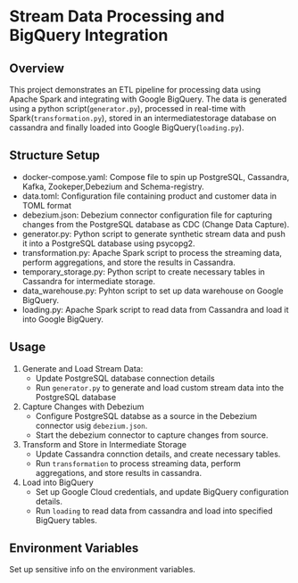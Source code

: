 # Stream Data Processing and BigQuery Integration
## Overview
This project demonstrates an ETL pipeline for processing data using Apache Spark and integrating with Google BigQuery. The data is generated using a python script(`generator.py`), processed in real-time with Spark(`transformation.py`), stored in an intermediatestorage database on cassandra and finally loaded into Google BigQuery(`loading.py`).

## Structure Setup
* docker-compose.yaml: Compose file to spin up PostgreSQL, Cassandra, Kafka, Zookeper,Debezium and Schema-registry.
* data.toml: Configuration file containing product and customer data in TOML format
* debezium.json: Debezium connector configuration file for capturing changes from the PostgreSQL database as CDC (Change Data Capture).
* generator.py: Python script to generate synthetic stream data and push it into a PostgreSQL database using psycopg2.
* transformation.py: Apache Spark script to process the streaming data, perform aggregations, and store the results in Cassandra.
* temporary_storage.py: Python script to create necessary tables in Cassandra for intermediate storage.
* data_warehouse.py: Pyhton script to set up data warehouse on Google BigQuery.
* loading.py: Apache Spark script to read data from Cassandra and load it into Google BigQuery.

## Usage
1. Generate and Load Stream Data:
    * Update PostgreSQL database connection details
    * Run `generator.py` to generate and load custom stream data into the PostgreSQL database
2. Capture Changes with Debezium
    * Configure PostgreSQL databse as a source in the Debezium connector usig `debezium.json`.
    * Start the debezium connector to capture changes from source.
3. Transform and Store in Intermediate Storage
    * Update Cassandra connction details, and create necessary tables.
    * Run `transformation` to process streaming data, perform aggregations, and store results in cassandra.
4. Load into BigQuery
    * Set up Google Cloud credentials, and update BigQuery configuration details.
    * Run `loading` to read data from cassandra and load into specified BigQuery tables.

## Environment Variables
Set up sensitive info on the environment variables.

